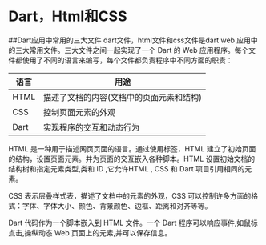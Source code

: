 # Dart，Html和CSS

##Dart应用中常用的三大文件
dart文件，html文件和css文件是dart web 应用中的三大常用文件。三大文件之间一起实现了一个 Dart 的 Web 应用程序。每个文件都使用了不同的语言来编写，每个文件都负责程序中不同方面的职责：

语言| 用途
----|------
HTML | 描述了文档的内容(文档中的页面元素和结构)
CSS |      控制页面元素的外观
Dart |      实现程序的交互和动态行为

HTML 是一种用于描述网页页面的语言。通过使用标签，HTML 建立了初始页面的结构，设置页面元素。并为页面的交互嵌入各种脚本。HTML 设置初始文档的结构树和指定元素类型,类和 ID ,它允许HTML , CSS 和 Dart 项目引用相同的元素。

CSS 表示层叠样式表，描述了文档中的元素的外观，CSS 可以控制许多方面的格式：字体、字体大小、颜色、背景颜色、边框、距离和对齐等等。

Dart 代码作为一个脚本嵌入到 HTML 文件。一个 Dart 程序可以响应事件,如鼠标点击,操纵动态 Web 页面上的元素,并可以保存信息。



